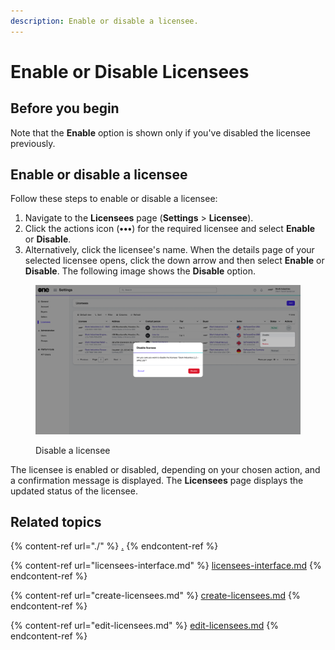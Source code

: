 ```yaml
---
description: Enable or disable a licensee.
---
```


# Enable or Disable Licensees

## **Before you begin**

Note that the **Enable** option is shown only if you've disabled the licensee previously.

## Enable or disable a licensee

Follow these steps to enable or disable a licensee:

1. Navigate to the **Licensees** page (**Settings** > **Licensee**).
2. Click the actions icon (**•••**) for the required licensee and select **Enable** or **Disable**. &#x20;
3. Alternatively, click the licensee's name. When the details page of your selected licensee opens, click the down arrow and then select **Enable** or **Disable**. The following image shows the **Disable** option.&#x20;

<figure><img src="../../../.gitbook/assets/image (427).png" alt=""><figcaption><p>Disable a licensee</p></figcaption></figure>

The licensee is enabled or disabled, depending on your chosen action, and a confirmation message is displayed. The **Licensees** page displays the updated status of the licensee.

## Related topics

{% content-ref url="./" %}
[.](./)
{% endcontent-ref %}

{% content-ref url="licensees-interface.md" %}
[licensees-interface.md](licensees-interface.md)
{% endcontent-ref %}

{% content-ref url="create-licensees.md" %}
[create-licensees.md](create-licensees.md)
{% endcontent-ref %}

{% content-ref url="edit-licensees.md" %}
[edit-licensees.md](edit-licensees.md)
{% endcontent-ref %}

